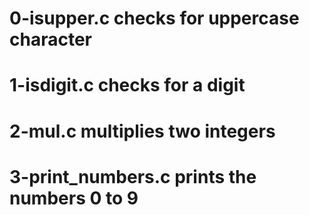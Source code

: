 # 0-isupper.c checks for uppercase character
# 1-isdigit.c checks for a digit
# 2-mul.c multiplies two integers
# 3-print_numbers.c prints the numbers 0 to 9
